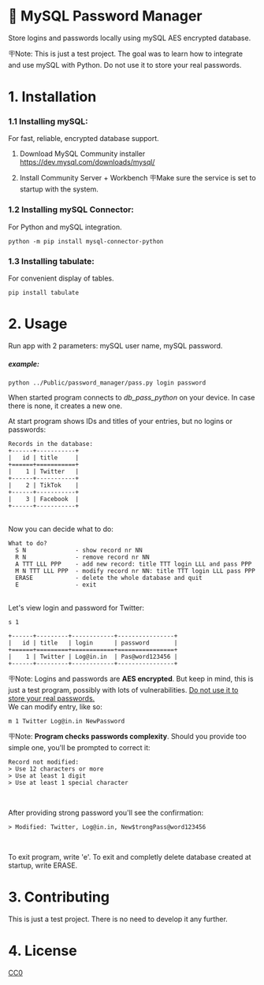 # 🐍 MySQL Password Manager

Store logins and passwords locally using mySQL AES encrypted database.

🪧Note: This is just a test project. The goal was to learn how to integrate and use mySQL with Python. Do not use it to store your real passwords.


# 1. Installation

### 1.1 Installing mySQL:
For fast, reliable, encrypted database support.

1. Download MySQL Community installer
https://dev.mysql.com/downloads/mysql/


2. Install Community Server + Workbench
🪧Make sure the service is set to startup with the system.


### 1.2 Installing mySQL Connector:
For Python and mySQL integration.
```
python -m pip install mysql-connector-python
```

### 1.3 Installing tabulate:
For convenient display of tables.
```
pip install tabulate
```


# 2. Usage


Run app with 2 parameters: mySQL user name, mySQL password.

##### example:
```
python ../Public/password_manager/pass.py login password
```

When started program connects to *db_pass_python* on your device. In case there is none, it creates a new one. 

At start program shows IDs and titles of your entries, but no logins or passwords:

```
Records in the database:
+------+-----------+
|   id | title     |
+======+===========+
|    1 | Twitter   |
+------+-----------+
|    2 | TikTok    |
+------+-----------+
|    3 | Facebook  |
+------+-----------+
```
</br>Now you can decide what to do:
```
What to do?
  S N              - show record nr NN
  R N              - remove record nr NN
  A TTT LLL PPP    - add new record: title TTT login LLL and pass PPP
  M N TTT LLL PPP  - modify record nr NN: title TTT login LLL pass PPP
  ERASE            - delete the whole database and quit
  E                - exit
  ```
</br>Let's view login and password for Twitter:

```
s 1
```
```
+------+---------+------------+----------------+
|   id | title   | login      | password       |
+======+=========+============+================+
|    1 | Twitter | Log@in.in  | Pas@word123456 |
+------+---------+------------+----------------+
```
🪧Note: Logins and passwords are **AES encrypted**. But keep in mind, this is just a test program, possibly with lots of vulnerabilities. <ins>Do not use it to store your real passwords.</ins> 
</br>
We can modify entry, like so:

```
m 1 Twitter Log@in.in NewPassword
```
🪧Note: **Program checks passwords complexity**. 
Should you provide too simple one, you'll be prompted to correct it:
```
Record not modified:
> Use 12 characters or more
> Use at least 1 digit
> Use at least 1 special character
```
</br>

After providing strong password you'll see the confirmation:
```
> Modified: Twitter, Log@in.in, New$trongPass@word123456
```
</br>

To exit program, write 'e'. 
To exit and completly delete database created at startup, write ERASE.



# 3. Contributing
This is just a test project. There is no need to develop it any further.

# 4. License
[CC0](https://creativecommons.org/publicdomain/zero/1.0/)
